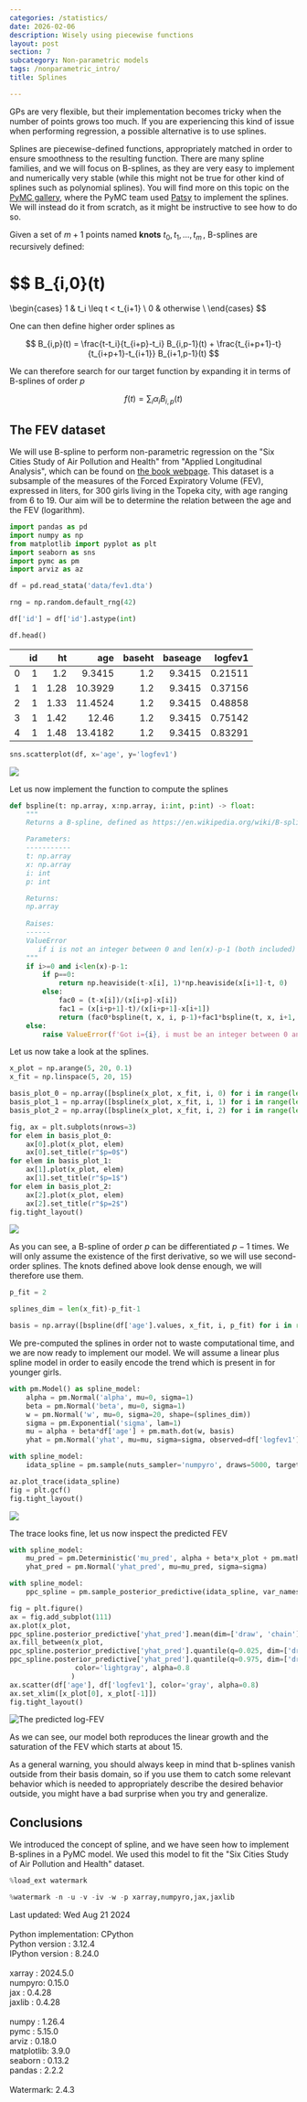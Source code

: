 ```yaml
---
categories: /statistics/
date: 2026-02-06
description: Wisely using piecewise functions
layout: post
section: 7
subcategory: Non-parametric models
tags: /nonparametric_intro/
title: Splines

---
```





GPs are very flexible, but their implementation becomes tricky when the number of points
grows too much.
If you are experiencing this kind of issue when performing regression, a possible alternative
is to use splines.

Splines are piecewise-defined functions, appropriately matched in order to ensure smoothness
to the resulting function.
There are many spline families, and we will focus on B-splines, as they are very easy to implement
and numerically very stable (while this might not be true for other kind of splines such
as polynomial splines).
You will find more on this topic on the
[PyMC gallery](https://www.pymc.io/projects/examples/en/latest/howto/spline.html),
where the PyMC team used [Patsy](https://patsy.readthedocs.io/en/latest/)
to implement the splines.
We will instead do it from scratch, as it might be instructive to see how
to do so.

Given a set of $m+1$ points named **knots** $t_0,t_1,\dots,t_m\,,$ B-splines
are recursively defined:

$$
B_{i,0}(t)
= 
\begin{cases}
1 & t_i \leq t < t_{i+1} \\
0 & otherwise \\
\end{cases}
$$

One can then define higher order splines as

$$
B_{i,p}(t) = \frac{t-t_i}{t_{i+p}-t_i} B_{i,p-1}(t) +
\frac{t_{i+p+1}-t}{t_{i+p+1}-t_{i+1}} B_{i+1,p-1}(t)
$$

We can therefore search for our target function by expanding it in terms of B-splines
of order $p$


$$
f(t) = \sum_i  \alpha_i B_{i, p}(t)
$$

## The FEV dataset

We will use B-spline to perform non-parametric regression on the "Six Cities Study of Air Pollution and Health"
from "Applied Longitudinal Analysis", which  can be found on [the book webpage](https://content.sph.harvard.edu/fitzmaur/ala2e/).
This dataset is a subsample of the measures of the Forced Expiratory Volume (FEV), expressed in liters,
for 300 girls living in the Topeka city, with age ranging from 6 to 19.
Our aim will be to determine the relation between the age and the FEV (logarithm).

```python
import pandas as pd
import numpy as np
from matplotlib import pyplot as plt
import seaborn as sns
import pymc as pm
import arviz as az

df = pd.read_stata('data/fev1.dta')

rng = np.random.default_rng(42)

df['id'] = df['id'].astype(int)

df.head()
```

|    |   id |   ht |     age |   baseht |   baseage |   logfev1 |
|---:|-----:|-----:|--------:|---------:|----------:|----------:|
|  0 |    1 | 1.2  |  9.3415 |      1.2 |    9.3415 |   0.21511 |
|  1 |    1 | 1.28 | 10.3929 |      1.2 |    9.3415 |   0.37156 |
|  2 |    1 | 1.33 | 11.4524 |      1.2 |    9.3415 |   0.48858 |
|  3 |    1 | 1.42 | 12.46   |      1.2 |    9.3415 |   0.75142 |
|  4 |    1 | 1.48 | 13.4182 |      1.2 |    9.3415 |   0.83291 |

```python
sns.scatterplot(df, x='age', y='logfev1')
```

![](/docs/assets/images/statistics/splines/data.webp)

Let us now implement the function to compute the splines

```python
def bspline(t: np.array, x:np.array, i:int, p:int) -> float:
    """
    Returns a B-spline, defined as https://en.wikipedia.org/wiki/B-spline.

    Parameters:
    -----------
    t: np.array
    x: np.array
    i: int
    p: int

    Returns:
    np.array
    
    Raises:
    ------
    ValueError
       if i is not an integer between 0 and len(x)-p-1 (both included)
    """
    if i>=0 and i<len(x)-p-1:
        if p==0:
            return np.heaviside(t-x[i], 1)*np.heaviside(x[i+1]-t, 0)
        else:
            fac0 = (t-x[i])/(x[i+p]-x[i])
            fac1 = (x[i+p+1]-t)/(x[i+p+1]-x[i+1])
            return (fac0*bspline(t, x, i, p-1)+fac1*bspline(t, x, i+1, p-1))
    else:
        raise ValueError(f'Got i={i}, i must be an integer between 0 and len(x)-p-1={len(x)-p-1}')
```

Let us now take a look at the splines.

```python
x_plot = np.arange(5, 20, 0.1)
x_fit = np.linspace(5, 20, 15)

basis_plot_0 = np.array([bspline(x_plot, x_fit, i, 0) for i in range(len(x_fit)-1)])
basis_plot_1 = np.array([bspline(x_plot, x_fit, i, 1) for i in range(len(x_fit)-2)])
basis_plot_2 = np.array([bspline(x_plot, x_fit, i, 2) for i in range(len(x_fit)-3)])

fig, ax = plt.subplots(nrows=3)
for elem in basis_plot_0:
    ax[0].plot(x_plot, elem)
    ax[0].set_title(r"$p=0$")
for elem in basis_plot_1:
    ax[1].plot(x_plot, elem)
    ax[1].set_title(r"$p=1$")
for elem in basis_plot_2:
    ax[2].plot(x_plot, elem)
    ax[2].set_title(r"$p=2$")
fig.tight_layout()
```

![](/docs/assets/images/statistics/splines/basis.webp)

As you can see, a B-spline of order $p$ can be differentiated $p-1$ times.
We will only assume the existence of the first derivative, so we will use
second-order splines.
The knots defined above look dense enough, we will therefore use them.

```python
p_fit = 2

splines_dim = len(x_fit)-p_fit-1

basis = np.array([bspline(df['age'].values, x_fit, i, p_fit) for i in range(splines_dim)])
```

We pre-computed the splines in order not to waste computational time, and we are now ready to 
implement our model. We will assume a linear plus spline model in order to easily
encode the trend which is present in for younger girls.

```python
with pm.Model() as spline_model:
    alpha = pm.Normal('alpha', mu=0, sigma=1)
    beta = pm.Normal('beta', mu=0, sigma=1)
    w = pm.Normal('w', mu=0, sigma=20, shape=(splines_dim))
    sigma = pm.Exponential('sigma', lam=1)
    mu = alpha + beta*df['age'] + pm.math.dot(w, basis)
    yhat = pm.Normal('yhat', mu=mu, sigma=sigma, observed=df['logfev1'])

with spline_model:
    idata_spline = pm.sample(nuts_sampler='numpyro', draws=5000, target_accept=0.9, random_seed=rng)

az.plot_trace(idata_spline)
fig = plt.gcf()
fig.tight_layout()
```

![](/docs/assets/images/statistics/splines/trace.webp)

The trace looks fine, let us now inspect the predicted FEV

```python
with spline_model:
    mu_pred = pm.Deterministic('mu_pred', alpha + beta*x_plot + pm.math.dot(w, basis_plot_2))
    yhat_pred = pm.Normal('yhat_pred', mu=mu_pred, sigma=sigma)

with spline_model:
    ppc_spline = pm.sample_posterior_predictive(idata_spline, var_names=['yhat_pred', 'mu_pred'])

fig = plt.figure()
ax = fig.add_subplot(111)
ax.plot(x_plot,
ppc_spline.posterior_predictive['yhat_pred'].mean(dim=['draw', 'chain']))
ax.fill_between(x_plot,
ppc_spline.posterior_predictive['yhat_pred'].quantile(q=0.025, dim=['draw', 'chain']),
ppc_spline.posterior_predictive['yhat_pred'].quantile(q=0.975, dim=['draw', 'chain']),
                color='lightgray', alpha=0.8
               )
ax.scatter(df['age'], df['logfev1'], color='gray', alpha=0.8)
ax.set_xlim([x_plot[0], x_plot[-1]])
fig.tight_layout()
```

![The predicted log-FEV](/docs/assets/images/statistics/splines/ppc.webp)

As we can see, our model both reproduces the linear growth and the saturation of the FEV
which starts at about 15.

As a general warning, you should always keep in mind that b-splines
vanish outside from their basis domain, so if you use them to catch
some relevant behavior which is needed to appropriately describe the
desired behavior outside, you might have a bad surprise when you try and
generalize.

## Conclusions

We introduced the concept of spline, and we have seen how to implement B-splines
in a PyMC model.
We used this model to fit the "Six Cities Study of Air Pollution and Health"
dataset.

```python
%load_ext watermark
```

```python
%watermark -n -u -v -iv -w -p xarray,numpyro,jax,jaxlib
```

<div class="code">
Last updated: Wed Aug 21 2024
<br>

<br>
Python implementation: CPython
<br>
Python version       : 3.12.4
<br>
IPython version      : 8.24.0
<br>

<br>
xarray : 2024.5.0
<br>
numpyro: 0.15.0
<br>
jax    : 0.4.28
<br>
jaxlib : 0.4.28
<br>

<br>
numpy     : 1.26.4
<br>
pymc      : 5.15.0
<br>
arviz     : 0.18.0
<br>
matplotlib: 3.9.0
<br>
seaborn   : 0.13.2
<br>
pandas    : 2.2.2
<br>

<br>
Watermark: 2.4.3
<br>
</div>